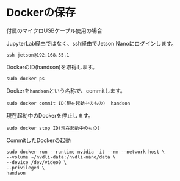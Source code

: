 # Dockerの保存

付属のマイクロUSBケーブル使用の場合

JupyterLab経由ではなく、ssh経由でJetson Nanoにログインします。

```
ssh jetson@192.168.55.1
```

DockerのID(handson)を取得します。

```
sudo docker ps
```

Dockerを`handson`という名称で、commitします。

```
sudo docker commit ID(現在起動中のもの)  handson
```

現在起動中のDockerを停止します。

```
sudo docker stop ID(現在起動中のもの)
```

CommitしたDockerの起動

```
sudo docker run --runtime nvidia -it --rm --network host \
--volume ~/nvdli-data:/nvdli-nano/data \
--device /dev/video0 \
--privileged \
handson
```


